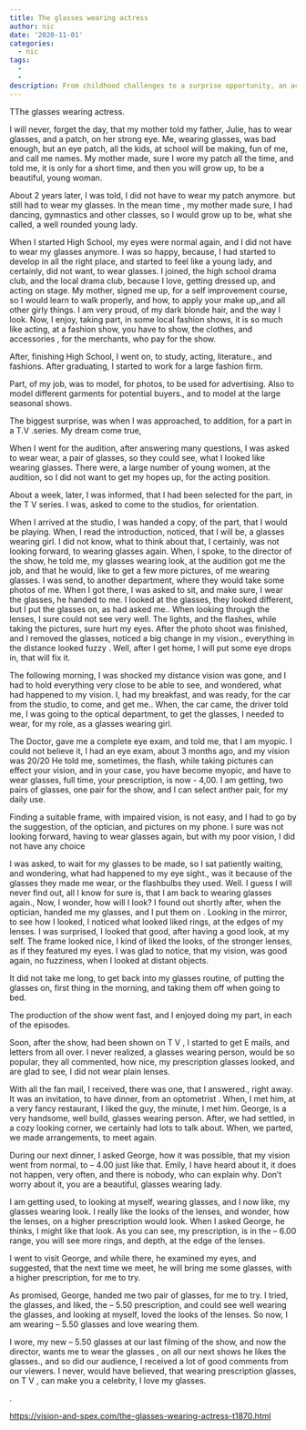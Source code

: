```yaml
---
title: The glasses wearing actress
author: nic
date: '2020-11-01'
categories:
  - nic
tags:
  - 
  - 
description: From childhood challenges to a surprise opportunity, an actress reluctantly embraces her role as a glasses-wearing girl.
---
```

TThe glasses wearing actress.


I will never, forget the day, that my mother told my father, Julie, has to wear glasses, and a patch, on her strong eye.
Me, wearing glasses, was bad enough, but an eye patch, all the kids, at school will be making, fun of me, and call me names.
My mother made, sure I wore my patch all the time, and told me, it is only for a short time, and then you will grow up, to be a beautiful, young woman.


About 2 years later, I was told, I did not have to wear my patch anymore.
but still had to wear my glasses.
In the mean time , my mother made sure, I had dancing, gymnastics and other classes, so I would grow up to be, what she called, a well rounded young lady.


When I started High School, my eyes were normal again, and I did not have to wear my glasses anymore.
I was so happy, because, I had started to develop in all the right place, and started to feel like a young lady, and certainly, did not want, to wear glasses.
I joined, the high school drama club, and the local drama club, because I love, getting dressed up, and acting on stage.
My mother, signed me up, for a self improvement course, so I would learn to walk properly, and how, to apply your make up,,and all other girly things. 
I am very proud, of my dark blonde hair, and the way I look. 
Now, I enjoy, taking part, in some local fashion shows, it is so much like acting, at a fashion show, you have to show, the clothes, and accessories ,
for the merchants, who pay for the show.


After, finishing High School, I went on, to study, acting, literature., and fashions.
After graduating, I started to work for a large fashion firm.


Part, of my job, was to model, for photos, to be used for advertising.
Also to model different garments for potential buyers., and to model at the 
large seasonal shows.


The biggest surprise, was when I was approached, to addition, for a part in a T.V .series.
My dream come true,


When I went for the audition, after answering many questions, I was asked to wear wear, a pair of glasses, so they could see, what I looked like wearing glasses.
There were, a large number of young women, at the audition, so I did not want to get my hopes up, for the acting position.


About a week, later, I was informed, that I had been selected for the part, in the T V series.
I was, asked to come to the studios, for orientation.


When I arrived at the studio, I was handed a copy, of the part, that I would be playing.
When, I read the introduction, noticed, that I will be, a glasses wearing girl.
I did not know, what to think about that, I certainly, was not looking forward, to wearing glasses again.
When, I spoke, to the director of the show, he told me, my glasses wearing look, at the audition got me the job, and that he would, like to get a few more pictures, of me wearing glasses.
I was send, to another department, where they would take some photos of me.
When I got there, I was asked to sit, and make sure, I wear the glasses, he handed to me.
I looked at the glasses, they looked different, but I put the glasses on, as had asked me..
When looking through the lenses, I sure could not see very well.
The lights, and the flashes, while taking the pictures, sure hurt my eyes.
After the photo shoot was finished, and I removed the glasses, noticed a big change in my vision., everything in the distance looked fuzzy .
Well, after I get home, I will put some eye drops in, that will fix it.


The following morning, I was shocked my distance vision was gone, and I had to hold everything very close to be able to see, and wondered, what had happened to my vision.
I, had my breakfast, and was ready, for the car from the studio, to come, and get me..
When, the car came, the driver told me, I was going to the optical department, to get the glasses, I needed to wear, for my role, as a glasses wearing girl.


The Doctor, gave me a complete eye exam, and told me, that I am myopic.
I could not believe it, I had an eye exam, about 3 months ago, and my vision was 20/20
He told me, sometimes, the flash, while taking pictures can effect your vision, and in your case, you have become myopic, and have to wear glasses, full time, your prescription, is now - 4,00.
I am getting, two pairs of glasses, one pair for the show, and I can select anther pair, for my daily use.


Finding a suitable frame, with impaired vision, is not easy, and I had to go by the suggestion, of the optician, and pictures on my phone.
I sure was not looking forward, having to wear glasses again, but with my poor vision, I did not have any choice


I was asked, to wait for my glasses to be made, so I sat patiently waiting, and wondering, what had happened to my eye sight., was it because of the glasses they made me wear, or the flashbulbs they used.
Well. I guess I will never find out, all I know for sure is, that I am back to wearing glasses again.,
Now, I wonder, how will I look? 
I found out shortly after, when the optician, handed me my glasses, and I put them on .
Looking in the mirror, to see how I looked, I noticed what looked liked rings, at the edges of my lenses.
I was surprised, I looked that good, after having a good look, at my self.
The frame looked nice, I kind of liked the looks, of the stronger lenses, as if 
they featured my eyes. 
I was glad to notice, that my vision, was good again, no fuzziness, when I looked at distant objects. 


It did not take me long, to get back into my glasses routine, of putting the glasses on, first thing in the morning, and taking them off when going to bed.


The production of the show went fast, and I enjoyed doing my part, in each of the episodes.


Soon, after the show, had been shown on T V , I started to get E mails, and letters from all over.
I never realized, a glasses wearing person, would be so popular, they all commented, how nice, my prescription glasses looked, and are glad to see, I did not wear plain lenses. 


With all the fan mail, I received, there was one, that I answered., right away.
It was an invitation, to have dinner, from an optometrist .
When, I met him, at a very fancy restaurant, I liked the guy, the minute, I met him.
George, is a very handsome, well build, glasses wearing person.
After, we had settled, in a cozy looking corner, we certainly had lots to talk about.
When, we parted, we made arrangements, to meet again.


During our next dinner, I asked George, how it was possible, that my vision went from normal, to – 4.00 just like that.
Emily, I have heard about it, it does not happen, very often, and there is nobody, who can explain why. 
Don’t worry about it, you are a beautiful, glasses wearing lady.


I am getting used, to looking at myself, wearing glasses, and I now like, my glasses wearing look.
I really like the looks of the lenses, and wonder, how the lenses, on a higher prescription would look.
When I asked George, he thinks, I might like that look.
As you can see, my prescription, is in the – 6.00 range, you will see more rings, and depth, at the edge of the lenses.


I went to visit George, and while there, he examined my eyes, and suggested, that the next time we meet, he will bring me some glasses, with a higher prescription, for me to try.


As promised, George, handed me two pair of glasses, for me to try. 
I tried, the glasses, and liked, the – 5.50 prescription, and could see well wearing the glasses, and looking at myself, loved the looks of the lenses.
So now, I am wearing – 5.50 glasses and love wearing them.


I wore, my new – 5.50 glasses at our last filming of the show, and now the director, wants me to wear the glasses , on all our next shows he likes the glasses., and so did our audience, I received a lot of good comments from our viewers.
I never, would have believed, that wearing prescription glasses, on T V , can make you a celebrity,
I love my glasses.

.

https://vision-and-spex.com/the-glasses-wearing-actress-t1870.html